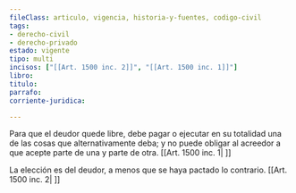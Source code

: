 ```yaml
---
fileClass: articulo, vigencia, historia-y-fuentes, codigo-civil
tags:
- derecho-civil
- derecho-privado
estado: vigente
tipo: multi
incisos: ["[[Art. 1500 inc. 2]]", "[[Art. 1500 inc. 1]]"]
libro:
titulo:
parrafo:
corriente-juridica:

---
```

Para que el deudor quede libre, debe pagar o ejecutar en su totalidad una de las cosas que alternativamente deba; y no puede obligar al acreedor a que acepte parte de una y parte de otra. [[Art. 1500 inc. 1| ]]

La elección es del deudor, a menos que se haya pactado lo contrario. [[Art. 1500 inc. 2| ]]